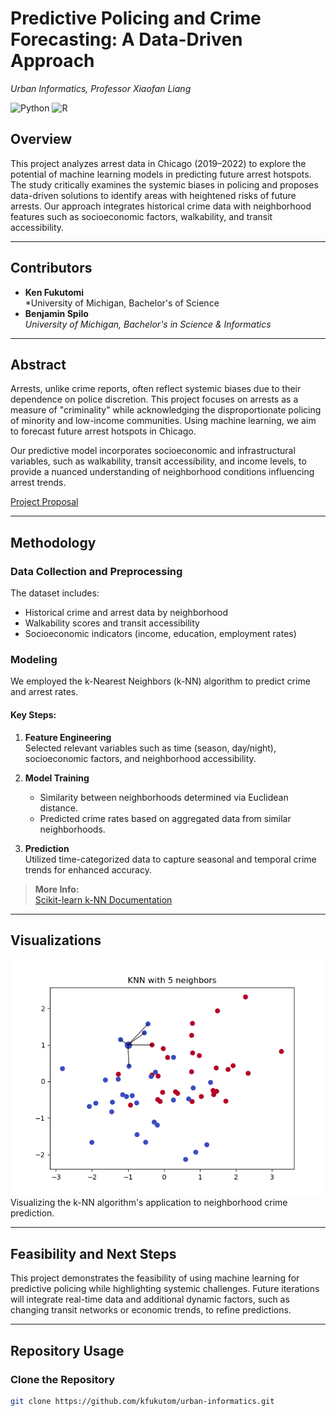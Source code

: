 # Predictive Policing and Crime Forecasting: A Data-Driven Approach  
*Urban Informatics, Professor Xiaofan Liang*

![Python](https://img.shields.io/badge/python-3670A0?style=for-the-badge&logo=python&logoColor=ffdd54) 
![R](https://img.shields.io/badge/r-%23276DC3.svg?style=for-the-badge&logo=r&logoColor=white)

## Overview  
This project analyzes arrest data in Chicago (2019–2022) to explore the potential of machine learning models in predicting future arrest hotspots. The study critically examines the systemic biases in policing and proposes data-driven solutions to identify areas with heightened risks of future arrests. Our approach integrates historical crime data with neighborhood features such as socioeconomic factors, walkability, and transit accessibility.

---

## Contributors  
- **Ken Fukutomi**  
  *University of Michigan, Bachelor's of Science  
- **Benjamin Spilo**  
  *University of Michigan, Bachelor's in Science & Informatics*

---

## Abstract  
Arrests, unlike crime reports, often reflect systemic biases due to their dependence on police discretion. This project focuses on arrests as a measure of "criminality" while acknowledging the disproportionate policing of minority and low-income communities. Using machine learning, we aim to forecast future arrest hotspots in Chicago.  

Our predictive model incorporates socioeconomic and infrastructural variables, such as walkability, transit accessibility, and income levels, to provide a nuanced understanding of neighborhood conditions influencing arrest trends.

[Project Proposal](https://xfliang.notion.site/Final-Proposal-e08b2c8a118d4fd19747bded1c87b7df)  

---

## Methodology  

### Data Collection and Preprocessing  
The dataset includes:  
- Historical crime and arrest data by neighborhood  
- Walkability scores and transit accessibility  
- Socioeconomic indicators (income, education, employment rates)  

### Modeling  
We employed the k-Nearest Neighbors (k-NN) algorithm to predict crime and arrest rates.  

#### Key Steps:  
1. **Feature Engineering**  
   Selected relevant variables such as time (season, day/night), socioeconomic factors, and neighborhood accessibility.  

2. **Model Training**  
   - Similarity between neighborhoods determined via Euclidean distance.  
   - Predicted crime rates based on aggregated data from similar neighborhoods.  

3. **Prediction**  
   Utilized time-categorized data to capture seasonal and temporal crime trends for enhanced accuracy.  

> **More Info:**  
> [Scikit-learn k-NN Documentation](https://scikit-learn.org/stable/modules/generated/sklearn.neighbors.KNeighborsClassifier.html)

---

## Visualizations  

![k-NN Analysis](/additional/kNearNeigh.gif)  
Visualizing the k-NN algorithm's application to neighborhood crime prediction.

---

## Feasibility and Next Steps  
This project demonstrates the feasibility of using machine learning for predictive policing while highlighting systemic challenges. Future iterations will integrate real-time data and additional dynamic factors, such as changing transit networks or economic trends, to refine predictions.

---

## Repository Usage  

### Clone the Repository  
```bash
git clone https://github.com/kfukutom/urban-informatics.git

